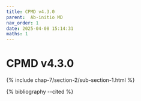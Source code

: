```yaml
---
title: CPMD v4.3.0
parent:  Ab-initio MD
nav_order: 1
date: 2025-04-08 15:14:31
maths: 1
---
```


# CPMD v4.3.0

{% include chap-7/section-2/sub-section-1.html %}

{% bibliography --cited %}


